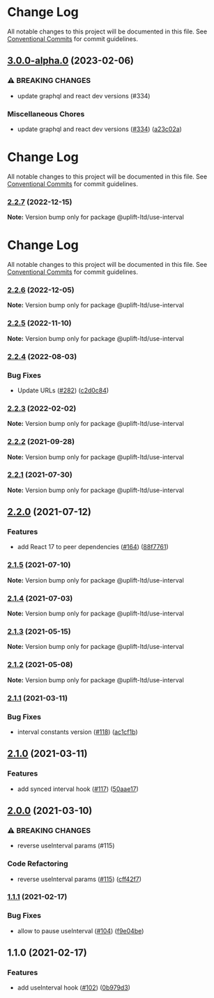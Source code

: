 # Change Log

All notable changes to this project will be documented in this file.
See [Conventional Commits](https://conventionalcommits.org) for commit guidelines.

## [3.0.0-alpha.0](https://github.com/uplift-ltd/nexus/compare/@uplift-ltd/use-interval@2.2.7...@uplift-ltd/use-interval@3.0.0-alpha.0) (2023-02-06)


### ⚠ BREAKING CHANGES

* update graphql and react dev versions (#334)

### Miscellaneous Chores

* update graphql and react dev versions ([#334](https://github.com/uplift-ltd/nexus/issues/334)) ([a23c02a](https://github.com/uplift-ltd/nexus/commit/a23c02a120dfde626c39c3dae392d36e874bd9cd))



# Change Log

All notable changes to this project will be documented in this file. See
[Conventional Commits](https://conventionalcommits.org) for commit guidelines.

### [2.2.7](https://github.com/uplift-ltd/nexus/compare/@uplift-ltd/use-interval@2.2.6...@uplift-ltd/use-interval@2.2.7) (2022-12-15)

**Note:** Version bump only for package @uplift-ltd/use-interval

# Change Log

All notable changes to this project will be documented in this file. See
[Conventional Commits](https://conventionalcommits.org) for commit guidelines.

### [2.2.6](https://github.com/uplift-ltd/nexus/compare/@uplift-ltd/use-interval@2.2.5...@uplift-ltd/use-interval@2.2.6) (2022-12-05)

**Note:** Version bump only for package @uplift-ltd/use-interval

### [2.2.5](https://github.com/uplift-ltd/nexus/compare/@uplift-ltd/use-interval@2.2.4...@uplift-ltd/use-interval@2.2.5) (2022-11-10)

**Note:** Version bump only for package @uplift-ltd/use-interval

### [2.2.4](https://github.com/uplift-ltd/nexus/compare/@uplift-ltd/use-interval@2.2.3...@uplift-ltd/use-interval@2.2.4) (2022-08-03)

### Bug Fixes

- Update URLs ([#282](https://github.com/uplift-ltd/nexus/issues/282))
  ([c2d0c84](https://github.com/uplift-ltd/nexus/commit/c2d0c843c8eb18c4a9ae360ee2d840f5be388fac))

### [2.2.3](https://github.com/uplift-ltd/nexus/compare/@uplift-ltd/use-interval@2.2.2...@uplift-ltd/use-interval@2.2.3) (2022-02-02)

**Note:** Version bump only for package @uplift-ltd/use-interval

### [2.2.2](https://github.com/uplift-ltd/nexus/compare/@uplift-ltd/use-interval@2.2.1...@uplift-ltd/use-interval@2.2.2) (2021-09-28)

**Note:** Version bump only for package @uplift-ltd/use-interval

### [2.2.1](https://github.com/uplift-ltd/nexus/compare/@uplift-ltd/use-interval@2.2.0...@uplift-ltd/use-interval@2.2.1) (2021-07-30)

**Note:** Version bump only for package @uplift-ltd/use-interval

## [2.2.0](https://github.com/uplift-ltd/nexus/compare/@uplift-ltd/use-interval@2.1.5...@uplift-ltd/use-interval@2.2.0) (2021-07-12)

### Features

- add React 17 to peer dependencies ([#164](https://github.com/uplift-ltd/nexus/issues/164))
  ([88f7761](https://github.com/uplift-ltd/nexus/commit/88f77615dfab14127dfdf76f665ee73c3195bcb4))

### [2.1.5](https://github.com/uplift-ltd/nexus/compare/@uplift-ltd/use-interval@2.1.4...@uplift-ltd/use-interval@2.1.5) (2021-07-10)

**Note:** Version bump only for package @uplift-ltd/use-interval

### [2.1.4](https://github.com/uplift-ltd/nexus/compare/@uplift-ltd/use-interval@2.1.3...@uplift-ltd/use-interval@2.1.4) (2021-07-03)

**Note:** Version bump only for package @uplift-ltd/use-interval

### [2.1.3](https://github.com/uplift-ltd/nexus/compare/@uplift-ltd/use-interval@2.1.2...@uplift-ltd/use-interval@2.1.3) (2021-05-15)

**Note:** Version bump only for package @uplift-ltd/use-interval

### [2.1.2](https://github.com/uplift-ltd/nexus/compare/@uplift-ltd/use-interval@2.1.1...@uplift-ltd/use-interval@2.1.2) (2021-05-08)

**Note:** Version bump only for package @uplift-ltd/use-interval

### [2.1.1](https://github.com/uplift-ltd/nexus/compare/@uplift-ltd/use-interval@2.1.0...@uplift-ltd/use-interval@2.1.1) (2021-03-11)

### Bug Fixes

- interval constants version ([#118](https://github.com/uplift-ltd/nexus/issues/118))
  ([ac1cf1b](https://github.com/uplift-ltd/nexus/commit/ac1cf1bfc9d843cf9ab50de434f1b1dc94eb03f2))

## [2.1.0](https://github.com/uplift-ltd/nexus/compare/@uplift-ltd/use-interval@2.0.0...@uplift-ltd/use-interval@2.1.0) (2021-03-11)

### Features

- add synced interval hook ([#117](https://github.com/uplift-ltd/nexus/issues/117))
  ([50aae17](https://github.com/uplift-ltd/nexus/commit/50aae17d1852d0180a755192265f810f90b9a570))

## [2.0.0](https://github.com/uplift-ltd/nexus/compare/@uplift-ltd/use-interval@1.1.1...@uplift-ltd/use-interval@2.0.0) (2021-03-10)

### ⚠ BREAKING CHANGES

- reverse useInterval params (#115)

### Code Refactoring

- reverse useInterval params ([#115](https://github.com/uplift-ltd/nexus/issues/115))
  ([cff42f7](https://github.com/uplift-ltd/nexus/commit/cff42f78d860d90d419c60f8d2f3c706440cd164))

### [1.1.1](https://github.com/uplift-ltd/nexus/compare/@uplift-ltd/use-interval@1.1.0...@uplift-ltd/use-interval@1.1.1) (2021-02-17)

### Bug Fixes

- allow to pause useInterval ([#104](https://github.com/uplift-ltd/nexus/issues/104))
  ([f9e04be](https://github.com/uplift-ltd/nexus/commit/f9e04bef28210c315c75d21b161c46c022a18c40))

## 1.1.0 (2021-02-17)

### Features

- add useInterval hook ([#102](https://github.com/uplift-ltd/nexus/issues/102))
  ([0b979d3](https://github.com/uplift-ltd/nexus/commit/0b979d388321774bcd131e72359d44999a3b0f52))
